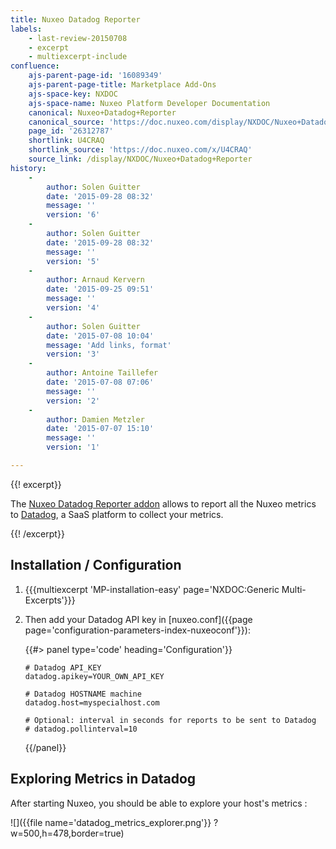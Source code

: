 ```yaml
---
title: Nuxeo Datadog Reporter
labels:
    - last-review-20150708
    - excerpt
    - multiexcerpt-include
confluence:
    ajs-parent-page-id: '16089349'
    ajs-parent-page-title: Marketplace Add-Ons
    ajs-space-key: NXDOC
    ajs-space-name: Nuxeo Platform Developer Documentation
    canonical: Nuxeo+Datadog+Reporter
    canonical_source: 'https://doc.nuxeo.com/display/NXDOC/Nuxeo+Datadog+Reporter'
    page_id: '26312787'
    shortlink: U4CRAQ
    shortlink_source: 'https://doc.nuxeo.com/x/U4CRAQ'
    source_link: /display/NXDOC/Nuxeo+Datadog+Reporter
history:
    - 
        author: Solen Guitter
        date: '2015-09-28 08:32'
        message: ''
        version: '6'
    - 
        author: Solen Guitter
        date: '2015-09-28 08:32'
        message: ''
        version: '5'
    - 
        author: Arnaud Kervern
        date: '2015-09-25 09:51'
        message: ''
        version: '4'
    - 
        author: Solen Guitter
        date: '2015-07-08 10:04'
        message: 'Add links, format'
        version: '3'
    - 
        author: Antoine Taillefer
        date: '2015-07-08 07:06'
        message: ''
        version: '2'
    - 
        author: Damien Metzler
        date: '2015-07-07 15:10'
        message: ''
        version: '1'

---
```

{{! excerpt}}

The [Nuxeo Datadog Reporter addon](https://connect.nuxeo.com/nuxeo/site/marketplace/package/nuxeo-datadog-reporter) allows to report all the Nuxeo metrics to [Datadog](https://www.datadoghq.com/), a SaaS platform to collect your metrics.

{{! /excerpt}}

## Installation / Configuration

1.  {{{multiexcerpt 'MP-installation-easy' page='NXDOC:Generic Multi-Excerpts'}}}
2.  Then add your Datadog API key in [nuxeo.conf]({{page page='configuration-parameters-index-nuxeoconf'}}):

    {{#> panel type='code' heading='Configuration'}}

    ```text
    # Datadog API_KEY
    datadog.apikey=YOUR_OWN_API_KEY

    # Datadog HOSTNAME machine
    datadog.host=myspecialhost.com

    # Optional: interval in seconds for reports to be sent to Datadog
    # datadog.pollinterval=10

    ```

    {{/panel}}

## Exploring Metrics in Datadog

After starting Nuxeo, you should be able to explore your host's metrics :

![]({{file name='datadog_metrics_explorer.png'}} ?w=500,h=478,border=true)
